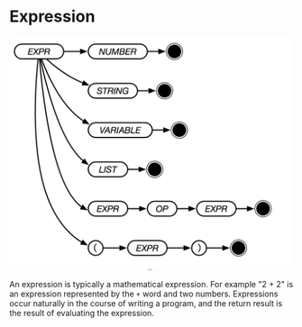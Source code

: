 # Expression

![Expression](../assets/expr.png)

An expression is typically a mathematical expression. For example "2 + 2" is an expression represented by the `+` word and two numbers. Expressions occur naturally in the course of writing a program, and the return result is the result of evaluating the expression.
